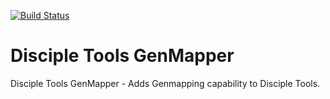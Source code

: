 [![Build Status](https://travis-ci.com/DiscipleTools/disciple-tools-genmapper.svg?branch=master)](https://travis-ci.com/DiscipleTools/disciple-tools-genmapper)

# Disciple Tools GenMapper

Disciple Tools GenMapper - Adds Genmapping capability to Disciple Tools.
